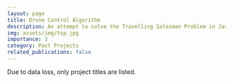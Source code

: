 ```yaml
---
layout: page
title: Drone Control Algorithm
description: An attempt to solve the Travelling Salesman Problem in Java.
img: assets/img/tsp.jpg
importance: 3
category: Past Projects
related_publications: false
---
```


Due to data loss, only project titles are listed.

